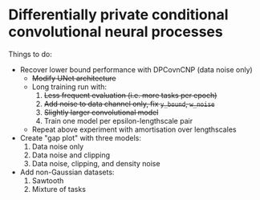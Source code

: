 # Differentially private conditional convolutional neural processes


Things to do:

- Recover lower bound performance with DPCovnCNP (data noise only)
    - ~~Modify UNet architecture~~
    - Long training run with:
        1. ~~Less frequent evaluation (i.e. more tasks per epoch)~~
        2. ~~Add noise to data channel only, fix `y_bound`, `w_noise`~~
        3. ~~Slightly larger convolutional model~~
        4. Train one model per epsilon-lengthscale pair
    - Repeat above experiment with amortisation over lengthscales
- Create "gap plot" with three models:
    1. Data noise only
    2. Data noise and clipping
    3. Data noise, clipping, and density noise
- Add non-Gaussian datasets:
    1. Sawtooth
    2. Mixture of tasks